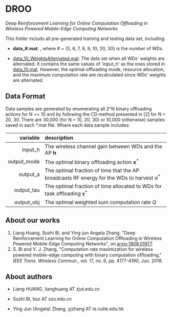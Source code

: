 # DROO

*Deep Reinforcement Learning for Online Computation Offloading in Wireless Powered Mobile-Edge Computing Networks*

This folder includs all pre-generated training and testing data set, including:

- **data_#.mat**: , where # = {5, 6, 7, 8, 9, 10, 20, 30} is the number of WDs

- [data_10_WeightsAlternated.mat](data_10_WeightsAlternated.mat): The data set when all WDs' weights are alternated. It contains the same values of 'input_h' as the ones stored in [data_10.mat](data_10.mat). However, the optimal offloading mode, resource allocation, and the maximum computation rate are recalculated since WDs' weights are alternated.


## Data Format

Data samples are generated by enumerating all 2^N binary offloading actions for N <= 10 and by following the CD method presented in [2] for N = 20, 30. There are 30,000 (for N = 10, 20, 30) or 10,000 (otherwise) samples saved in each \*.mat file. Where each data sample includes:

|      variable          |    description            |
|------------------------:|:-----------------------|
|     input_h           |  The wireless channel gain between WDs and the AP   $\mathbf{h}$        |         
|     output_mode        |  The optimal binary offloading action  $\mathbf{x}^*$      |    
|      output_a           | The optimal fraction of time that the AP broadcasts RF energy for the WDs to harvest  $a^*$ |    
|    output_tau         | The optimal fraction of time allocated to WDs for task offloading $\mathbf{\tau}^*$|    
|      output_obj         | The optimal weighted sum computation rate $Q$   |   



## About our works

1. Liang Huang, Suzhi Bi, and Ying-jun Angela Zhang, "Deep Reinforcement Learning for Online Computation Offloading in Wireless Powered Mobile-Edge Computing Networks", on [arxiv:1808.01977](https://arxiv.org/abs/1808.01977).
2. S. Bi and Y. J. Zhang, "Computation rate maximization for wireless powered mobile-edge computing with binary computation ofﬂoading," *IEEE Trans. Wireless Commun.*, vol. 17, no. 6, pp. 4177-4190, Jun. 2018.

## About authors

- Liang HUANG, lianghuang AT zjut.edu.cn

- Suzhi BI, bsz AT szu.edu.cn

- Ying Jun (Angela) Zhang, yjzhang AT ie.cuhk.edu.hk
